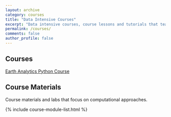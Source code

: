```yaml
---
layout: archive
category: courses
title: "Data Intensive Courses"
excerpt: "Data intensive courses, course lessons and tutorials that teach scientific programming, reproducible open science workflows and general scientific data skills. "
permalink: /courses/
comments: false
author_profile: false
---
```


## Courses

[Earth Analytics Python Course](/courses/earth-analytics-python/)



## Course Materials
Course materials and labs that focus on computational approaches.

{% include course-module-list.html %}
